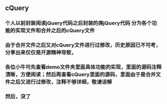 ## cQuery

### 个人以前封装阅读jQuery代码之后封装的类jQuery代码 分为各个功能的实现文件和合并之后的cQuery文件

### 由于合并文件之后又对cQuery文件进行过修改，历史原因已不可考，分享出来仅仅是开源精神导致，
### 各位小牛可先查看demo文件夹里面具体功能的实现，里面的源码注释清晰，方便阅读；然后再查看cQuery里面的源码，里面由于是合并文件之后又进行过修改，注释不够详细，敬请谅解
### 然后，没了
